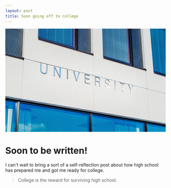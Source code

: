 ```yaml
---
layout: post
title: Soon going off to college
---
```


![College](/images/architecture-building-campus-356086.jpg)

# Soon to be written!

I can't wait to bring a sort of a self-reflection post about how high school has prepared me and got me ready for college.

> College is the reward for surviving high school.
